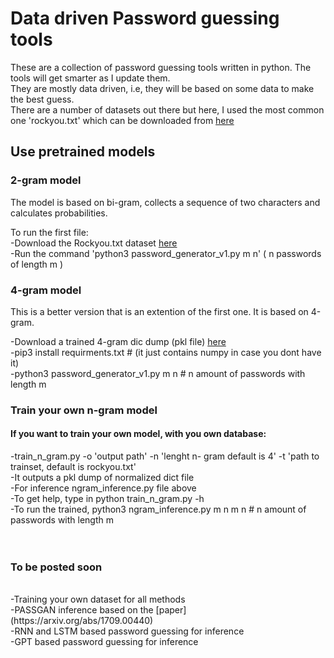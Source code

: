 # Data driven Password guessing tools
These are a collection of password guessing tools written in python. The tools will get smarter as I update them. <br/>
They are mostly data driven, i.e, they will be based on some data to make the best guess. <br/>
There are a number of datasets out there but here, I used the most common one 'rockyou.txt' which can be downloaded from [here](https://github.com/brannondorsey/naive-hashcat/releases/download/data/rockyou.txt)

## Use pretrained models
### 2-gram model 
The model is based on bi-gram, collects a sequence of two characters and calculates probabilities.

To run the first file:<br/>
-Download the Rockyou.txt dataset [here](https://github.com/brannondorsey/naive-hashcat/releases/download/data/rockyou.txt) <br/>
-Run the command 'python3 password_generator_v1.py m n' ( n passwords of length m  )<br/>

### 4-gram model
This is a better version that is an extention of the first one. It is based on 4-gram. <br/>

-Download a trained 4-gram dic dump (pkl file) [here](https://drive.google.com/file/d/1ZJdEkgRlrGDNgBuU8bMjJsZfS1iFeTKG/view?usp=share_link) <br/>
-pip3 install requirments.txt # (it just contains numpy in case you dont have it)  <br/>
-python3 password_generator_v1.py m n # n amount of passwords with length m  

### Train your own n-gram model <br/>

#### If you want to train your own model, with you  own database:

-train_n_gram.py -o 'output path' -n 'lenght n- gram default is 4' -t 'path to trainset, default is rockyou.txt' <br/>
-It outputs a pkl dump of normalized dict file <br/>
-For inference ngram_inference.py file above<br/>
-To get help, type in python train_n_gram.py -h <br/>
-To run the trained, python3 ngram_inference.py m n m n # n amount of passwords with length m  <br/>
<br/><br/>
### To be posted soon
<br/>
-Training your own dataset for all methods <br/>
-PASSGAN inference based on the [paper](https://arxiv.org/abs/1709.00440)<br/>
-RNN and LSTM based password guessing for inference <br/>
-GPT based password guessing for inference <br/>

